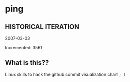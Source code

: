 # ping

## HISTORICAL ITERATION
2007-03-03

Incremented: 3561

## What is this?? 
Linux skills to hack the github commit visualization chart `;-)`

